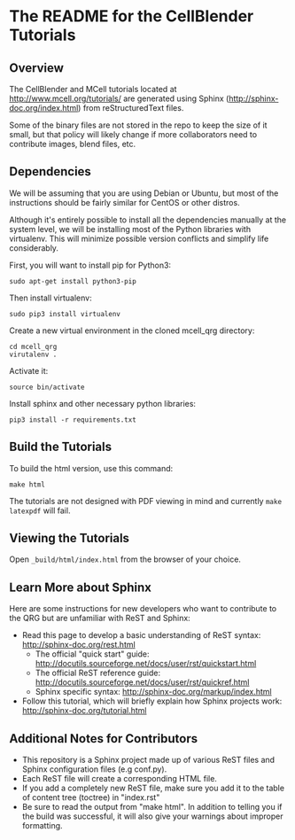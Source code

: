 # The README for the CellBlender Tutorials

## Overview

The CellBlender and MCell tutorials located at http://www.mcell.org/tutorials/
are generated using Sphinx (http://sphinx-doc.org/index.html) from
reStructuredText files.

Some of the binary files are not stored in the repo to keep the size of it
small, but that policy will likely change if more collaborators need to
contribute images, blend files, etc.

## Dependencies

We will be assuming that you are using Debian or Ubuntu, but most of the
instructions should be fairly similar for CentOS or other distros.

Although it's entirely possible to install all the dependencies manually at the
system level, we will be installing most of the Python libraries with
virtualenv. This will minimize possible version conflicts and simplify life
considerably.

First, you will want to install pip for Python3:

    sudo apt-get install python3-pip

Then install virtualenv:

    sudo pip3 install virtualenv

Create a new virtual environment in the cloned mcell_qrg directory:

    cd mcell_qrg
    virutalenv .

Activate it:

    source bin/activate

Install sphinx and other necessary python libraries:

    pip3 install -r requirements.txt

## Build the Tutorials

To build the html version, use this command:

    make html

The tutorials are not designed with PDF viewing in mind and currently ``make
latexpdf`` will fail.

## Viewing the Tutorials

Open ``_build/html/index.html`` from the browser of your choice.

## Learn More about Sphinx

Here are some instructions for new developers who want to contribute
to the QRG but are unfamiliar with ReST and Sphinx:

* Read this page to develop a basic understanding of ReST syntax:
  http://sphinx-doc.org/rest.html
    * The official "quick start" guide:
      http://docutils.sourceforge.net/docs/user/rst/quickstart.html
    * The official ReST reference guide:
      http://docutils.sourceforge.net/docs/user/rst/quickref.html
    * Sphinx specific syntax: http://sphinx-doc.org/markup/index.html
* Follow this tutorial, which will briefly explain how Sphinx projects work:
  http://sphinx-doc.org/tutorial.html

## Additional Notes for Contributors

  * This repository is a Sphinx project made up of various ReST files and
    Sphinx configuration files (e.g conf.py).
  * Each ReST file will create a corresponding HTML file.
  * If you add a completely new ReST file, make sure you add it to
    the table of content tree (toctree) in "index.rst"
  * Be sure to read the output from "make html". In addition to telling you if
    the build was successful, it will also give your warnings about improper
    formatting.
